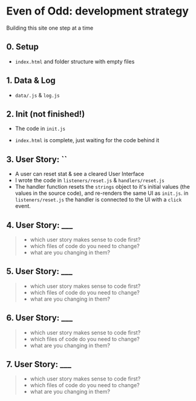 
# Even of Odd: development strategy

Building this site one step at a time

## 0. Setup

* `index.html` and folder structure with empty files

## 1. Data & Log

* `data/.js` & `log.js`

## 2. Init (not finished!)

* The code in `init.js` 
  
* `index.html` is complete, just waiting for the code behind it

## 3. User Story: ``

* A user can reset stat & see a cleared User Interface
* I wrote the code in `listeners/reset.js` & `handlers/reset.js`
* The handler function resets the `strings` object to it's initial values (the values in the source code), and re-renders the same UI as `init.js`.  in `listeners/reset.js` the handler is connected to the UI with a `click` event.

## 4. User Story: ___

> * which user story makes sense to code first?
> * which files of code do you need to change?
> * what are you changing in them?

## 5. User Story: ___

> * which user story makes sense to code first?
> * which files of code do you need to change?
> * what are you changing in them?

## 6. User Story: ___

> * which user story makes sense to code first?
> * which files of code do you need to change?
> * what are you changing in them?

## 7. User Story: ___

> * which user story makes sense to code first?
> * which files of code do you need to change?
> * what are you changing in them?
